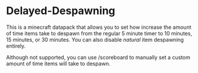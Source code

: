 # Delayed-Despawning
This is a minecraft datapack that allows you to set how increase the amount of time items take to despawn from the regular 5 minute timer to 10 minutes, 15 minutes, or 30 minutes. You can also disable *natural* item despawning entirely.

Although not supported, you can use /scoreboard to manually set a custom amount of time items will take to despawn.